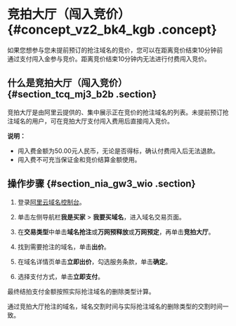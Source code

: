 # 竞拍大厅（闯入竞价） {#concept_vz2_bk4_kgb .concept}

如果您想参与您未提前预订的抢注域名的竞价，您可以在距离竞价结束10分钟前通过支付闯入金参与竞价。距离竞价结束10分钟内无法进行付费闯入竞价。

## 什么是竞拍大厅（闯入竞价） {#section_tcq_mj3_b2b .section}

竞拍大厅是由阿里云提供的、集中展示正在竞价的抢注域名的列表。未提前预订抢注域名的用户，可在竞拍大厅支付闯入费用后直接闯入竞价。

**说明：** 

-   闯入费金额为50.00元人民币，无论是否得标，确认付费闯入后无法退款。
-   闯入费不可充当保证金和竞价结算金额使用。

## 操作步骤 {#section_nia_gw3_wio .section}

1.  登录[阿里云域名控制台](https://netcn.console.aliyun.com/core/domain/list)。

2.  单击左侧导航栏**我是买家** \> **我要买域名**，进入域名交易页面。

3.  在**交易类型**中单击**域名抢注**或**万网预释放**或**万网预定**，再单击**竞拍大厅**。
4.  找到需要抢注的域名，单击**出价**。
5.  在域名详情页单击**立即出价**，勾选服务条款，单击**确定**。
6.  选择支付方式，单击**立即支付**。

最终结拍支付金额按照实际抢注域名的删除类型计算。

通过竞拍大厅抢注的域名，域名交割时间与实际抢注域名的删除类型的交割时间一致。

